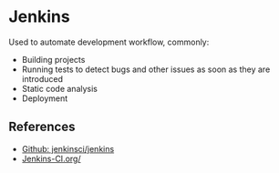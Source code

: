 # Jenkins

Used to automate development workflow, commonly:

-   Building projects
-   Running tests to detect bugs and other issues as soon as they are introduced
-   Static code analysis
-   Deployment

## References

-   [Github: jenkinsci/jenkins](https://github.com/jenkinsci/jenkins)
-   [Jenkins-CI.org/](https://jenkins-ci.org)

